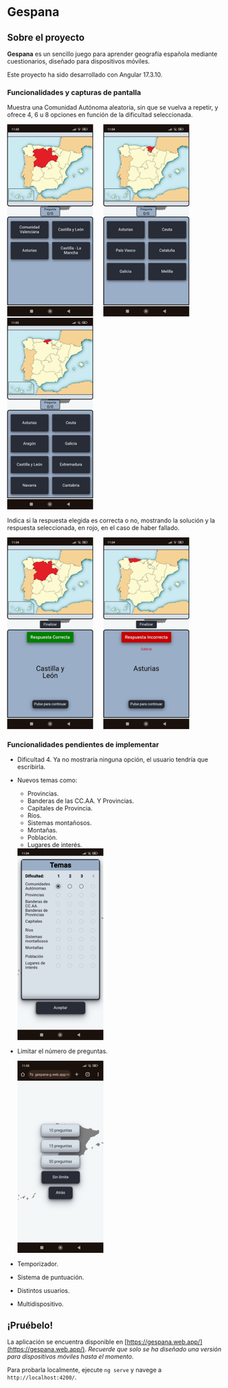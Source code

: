 # Gespana

## Sobre el proyecto

**Gespana** es un sencillo juego para aprender geografía española mediante cuestionarios, diseñado para dispositivos móviles.

Este proyecto ha sido desarrollado con Angular 17.3.10.

### Funcionalidades y capturas de pantalla

Muestra una Comunidad Autónoma aleatoria, sin que se vuelva a repetir, y ofrece 4, 6 u 8 opciones en función de la dificultad seleccionada.

<p>
  <img src="https://github.com/dantorval-us/gespana/blob/readme/src/assets/images/readme/dificultad-1.jpeg" width="200" />&nbsp;&nbsp;&nbsp;&nbsp;&nbsp;
  <img src="https://github.com/dantorval-us/gespana/blob/readme/src/assets/images/readme/dificultad-2.jpeg" width="200" />&nbsp;&nbsp;&nbsp;&nbsp;&nbsp;
  <img src="https://github.com/dantorval-us/gespana/blob/readme/src/assets/images/readme/dificultad-3.jpeg" width="200" />&nbsp;&nbsp;&nbsp;&nbsp;&nbsp;
</p>

Indica si la respuesta elegida es correcta o no, mostrando la solución y la respuesta seleccionada, en rojo, en el caso de haber fallado.

<p>
  <img src="https://github.com/dantorval-us/gespana/blob/readme/src/assets/images/readme/acierto.jpeg" width="200" />&nbsp;&nbsp;&nbsp;&nbsp;&nbsp;
  <img src="https://github.com/dantorval-us/gespana/blob/readme/src/assets/images/readme/fallo.jpeg" width="200" />&nbsp;&nbsp;&nbsp;&nbsp;&nbsp;
</p>

### Funcionalidades pendientes de implementar

-  Dificultad 4. Ya no mostraría ninguna opción, el usuario tendría que escribirla.
-  Nuevos temas como:
    -  Provincias.
    -  Banderas de las CC.AA. Y Provincias.
    -  Capitales de Provincia.
    -  Ríos.
    -  Sistemas montañosos.
    -  Montañas.
    -  Población.
    -  Lugares de interés.
      
    <img src="https://github.com/dantorval-us/gespana/blob/readme/src/assets/images/readme/temas.jpeg" width="200" />
    
-  Limitar el número de preguntas.
  
    <img src="https://github.com/dantorval-us/gespana/blob/readme/src/assets/images/readme/numero-preguntas.jpeg" width="200" />
    
-  Temporizador.
-  Sistema de puntuación.
-  Distintos usuarios.
-  Multidispositivo.

## ¡Pruébelo!

La aplicación se encuentra disponible en [https://gespana.web.app/](https://gespana.web.app/). *Recuerde que solo se ha diseñado una versión para dispositivos móviles hasta el momento*.

Para probarla localmente, ejecute `ng serve` y navege a `http://localhost:4200/`.


